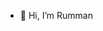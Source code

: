 - 👋 Hi, I’m Rumman

<!---
ruh00/ruh00 is a ✨ special ✨ repository because its `README.md` (this file) appears on your GitHub profile.
You can click the Preview link to take a look at your changes.
--->
